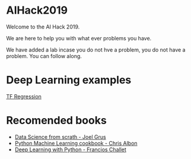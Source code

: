 # AIHack2019

Welcome to the AI Hack 2019. 

We are here to help you with what ever problems you have.

We have added a lab incase you do not hve a problem, you do not have a problem. You can follow along. 

# Deep Learning examples 
[TF Regression](https://github.com/tensorflow/docs/blob/master/site/en/tutorials/keras/basic_regression.ipynb)

# Recomended books
- [Data Science from scrath - Joel Grus](https://www.amazon.co.uk/gp/product/149190142X/ref=as_li_tl?ie=UTF8&camp=1634&creative=6738&creativeASIN=149190142X&linkCode=as2&tag=advanalytics-21&linkId=7993045b73405f0f4559ede591eca9ab)
- [Python Machine Learning cookbook - Chris Albon](https://www.amazon.co.uk/gp/product/1491989386/ref=as_li_tl?ie=UTF8&camp=1634&creative=6738&creativeASIN=1491989386&linkCode=as2&tag=advanalytics-21&linkId=075b1b317c5858a03ec8ce3af3ecea19)
- [Deep Learning with Python - Francios Challet](https://www.amazon.co.uk/gp/product/1617294438/ref=as_li_tl?ie=UTF8&camp=1634&creative=6738&creativeASIN=1617294438&linkCode=as2&tag=advanalytics-21&linkId=086c9e47064271e15bba6d00c891d297)